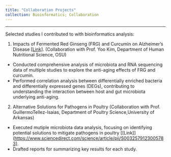 ```yaml
---
title: "Collaboration Projects"
collection: Bioinformatics; Collaboration
---
```


***

Selected studies I contributed to with bioinformatics analysis:
1. Impacts of Fermented Red Ginseng (FRG) and Curcumin on Alzheimer’s Disease [[Link]](https://www.mdpi.com/2072-6643/16/2/240).
(Collaboration with Prof. Yoo Kim, Department of Human Nutritional Science, OSU)
* Conducted comprehensive analysis of microbiota and RNA sequencing data of multiple studies to explore the anti-aging effects of FRG and curcumin.
* Performed correlation analysis between differentially enriched bacteria and differentially expressed genes (DEGs), contributing to understanding the interaction between host and gut microbiota underlying anti-aging.

2. Alternative Solutions for Pathogens in Poultry
(Collaboration with Prof. GuillermoTellez-Isaias, Department of Poultry Science,University of Arkansas)
* Executed mutiple microbiota data analysis, focusing on identifying potential solutions to mitigate pathogens in poultry [[Link]](https://www.sciencedirect.com/science/article/pii/S0032579123005783].
* Drafted reports for summarizing key results for each study.
